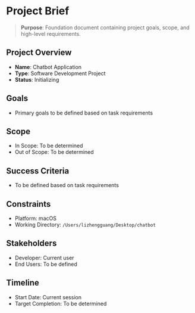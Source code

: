 # Project Brief

> **Purpose**: Foundation document containing project goals, scope, and high-level requirements.

## Project Overview
- **Name**: Chatbot Application
- **Type**: Software Development Project
- **Status**: Initializing

## Goals
- Primary goals to be defined based on task requirements

## Scope
- In Scope: To be determined
- Out of Scope: To be determined

## Success Criteria
- To be defined based on task requirements

## Constraints
- Platform: macOS
- Working Directory: `/Users/lizhengguang/Desktop/chatbot`

## Stakeholders
- Developer: Current user
- End Users: To be defined

## Timeline
- Start Date: Current session
- Target Completion: To be determined 
